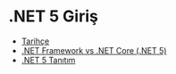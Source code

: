 # .NET 5 Giriş

- [Tarihçe](1-programlama-dillerinin-tarihcesi/)
- [.NET Framework vs .NET Core (.NET 5)](2-netfw-vs-net5/)
- [.NET 5 Tanıtım](3-net5-tanitim/)
